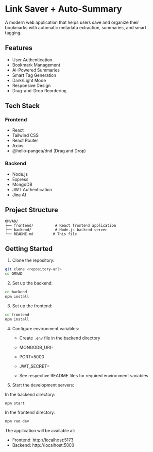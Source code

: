 # Link Saver + Auto-Summary

A modern web application that helps users save and organize their bookmarks with automatic metadata extraction, summaries, and smart tagging.

## Features

-  User Authentication
-  Bookmark Management
-  AI-Powered Summaries
-  Smart Tag Generation
-  Dark/Light Mode
-  Responsive Design
-  Drag-and-Drop Reordering

## Tech Stack

### Frontend
- React
- Tailwind CSS
- React Router
- Axios
- @hello-pangea/dnd (Drag and Drop)

### Backend
- Node.js
- Express
- MongoDB
- JWT Authentication
- Jina AI

## Project Structure

```
OMVAD/
├── frontend/          # React frontend application
├── backend/           # Node.js backend server
└── README.md         # This file
```

## Getting Started

1. Clone the repository:
```bash
git clone <repository-url>
cd OMVAD
```

2. Set up the backend:
```bash
cd backend
npm install
```

3. Set up the frontend:
```bash
cd frontend
npm install
```

4. Configure environment variables:
   - Create `.env` file in the backend directory
    - MONGODB_URI=
    - PORT=5000
    - JWT_SECRET=

   - See respective README files for required environment variables

5. Start the development servers:

In the backend directory:
```bash
npm start
```

In the frontend directory:
```bash
npm run dev
```

The application will be available at:
- Frontend: http://localhost:5173
- Backend: http://localhost:5000




